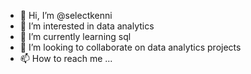 - 👋 Hi, I’m @selectkenni
- 👀 I’m interested in data analytics
- 🌱 I’m currently learning sql
- 💞️ I’m looking to collaborate on data analytics projects
- 📫 How to reach me ...

<!---
selectkenni/selectkenni is a ✨ special ✨ repository because its `README.md` (this file) appears on your GitHub profile.
You can click the Preview link to take a look at your changes.
--->
